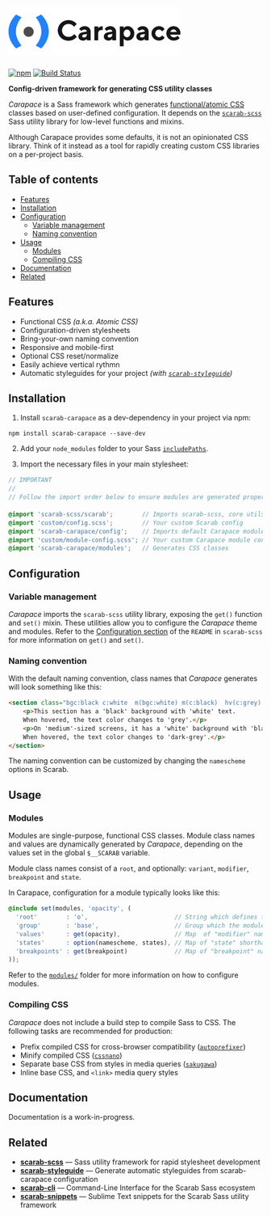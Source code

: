 # <img src="carapace-logo.png" width="342" height="96" alt="Carapace">

[![npm](https://img.shields.io/npm/v/scarab-carapace/beta.svg)](https://www.npmjs.com/package/scarab-carapace) [![Build Status](https://travis-ci.org/watchtowerdigital/scarab-carapace.svg?branch=v4)](https://travis-ci.org/watchtowerdigital/scarab-carapace) 

**Config-driven framework for generating CSS utility classes**

*Carapace* is a Sass framework which generates [functional/atomic CSS](https://css-tricks.com/lets-define-exactly-atomic-css/) classes based on user-defined configuration. It depends on the [`scarab-scss`](https://github.com/watchtowerdigital/scarab) Sass utility library for low-level functions and mixins.

Although Carapace provides some defaults, it is not an opinionated CSS library. Think of it instead as a tool for rapidly creating custom CSS libraries on a per-project basis.

## Table of contents
  - [Features](#features)
  - [Installation](#installation)
  - [Configuration](#configuration)
    - [Variable management](#variable-management)
    - [Naming convention](#naming-convention)
  - [Usage](#usage)
    - [Modules](#modules)
    - [Compiling CSS](#compiling-css)
  - [Documentation](#documentation)
  - [Related](#related)

## Features
- Functional CSS *(a.k.a. Atomic CSS)*
- Configuration-driven stylesheets
- Bring-your-own naming convention
- Responsive and mobile-first
- Optional CSS reset/normalize
- Easily achieve vertical rythmn
- Automatic styleguides for your project *(with [`scarab-styleguide`](https://github.com/watchtowerdigital/scarab-styleguide))*

## Installation
1. Install `scarab-carapace` as a dev-dependency in your project via npm:
```
npm install scarab-carapace --save-dev
```

2. Add your `node_modules` folder to your Sass [`includePaths`](https://github.com/sass/node-sass#includepaths).

3. Import the necessary files in your main stylesheet:
```scss
// IMPORTANT
// 
// Follow the import order below to ensure modules are generated properly.

@import 'scarab-scss/scarab';        // Imports scarab-scss, core utils & config
@import 'custom/config.scss';        // Your custom Scarab config
@import 'scarab-carapace/config';    // Imports default Carapace module config
@import 'custom/module-config.scss'; // Your custom Carapace module config
@import 'scarab-carapace/modules';   // Generates CSS classes
```

## Configuration

### Variable management
*Carapace* imports the `scarab-scss` utility library, exposing the `get()` function and `set()` mixin. These utilities allow you to configure the *Carapace* theme and modules. Refer to the [Configuration section](https://github.com/watchtowerdigital/scarab#configuration) of the `README` in `scarab-scss` for more information on `get()` and `set()`.

### Naming convention
With the default naming convention, class names that *Carapace* generates will look something like this:
```html
<section class="bgc:black c:white  m(bgc:white) m(c:black)  hv(c:grey) m(hv(c:dark-grey))">
	<p>This section has a 'black' background with 'white' text.
	When hovered, the text color changes to 'grey'.</p>
	<p>On 'medium'-sized screens, it has a 'white' background with 'black' text.
	When hovered, the text color changes to 'dark-grey'.</p>
</section>
```

The naming convention can be customized by changing the `namescheme` options in Scarab.

## Usage

### Modules
Modules are single-purpose, functional CSS classes. Module class names and values are dynamically generated by *Carapace*, depending on the values set in the global `$__SCARAB` variable.

Module class names consist of a `root`, and optionally: `variant`, `modifier`, `breakpoint` and `state`.

In Carapace, configuration for a module typically looks like this:
```scss
@include set(modules, 'opacity', (
  'root'        : 'o',                        // String which defines the module's "root"
  'group'       : 'base',                     // Group which the module belongs to
  'values'      : get(opacity),               // Map  of "modifier" names to CSS property values
  'states'      : option(namescheme, states), // Map of "state" shorthands to values
  'breakpoints' : get(breakpoint)             // Map of "breakpoint" names to values
));
```

Refer to the [`modules/`](lib/modules/) folder for more information on how to configure modules.

### Compiling CSS
*Carapace* does not include a build step to compile Sass to CSS. The following tasks are recommended for production:

- Prefix compiled CSS for cross-browser compatibility ([`autoprefixer`](https://github.com/postcss/autoprefixer))
- Minify compiled CSS ([`cssnano`](https://github.com/ben-eb/cssnano))
- Separate base CSS from styles in media queries ([`sakugawa`](https://github.com/paazmaya/sakugawa))
- Inline base CSS, and `<link>` media query styles

## Documentation
Documentation is a work-in-progress.

## Related
* [**scarab-scss**](https://github.com/watchtowerdigital/scarab.git) — Sass utility framework for rapid stylesheet development
* [**scarab-styleguide**](https://github.com/watchtowerdigital/scarab-styleguide.git) — Generate automatic styleguides from scarab-carapace configuration
* [**scarab-cli**](https://github.com/watchtowerdigital/scarab-cli.git) — Command-Line Interface for the Scarab Sass ecosystem
* [**scarab-snippets**](https://github.com/watchtowerdigital/scarab-snippets.git) — Sublime Text snippets for the Scarab Sass utility framework
